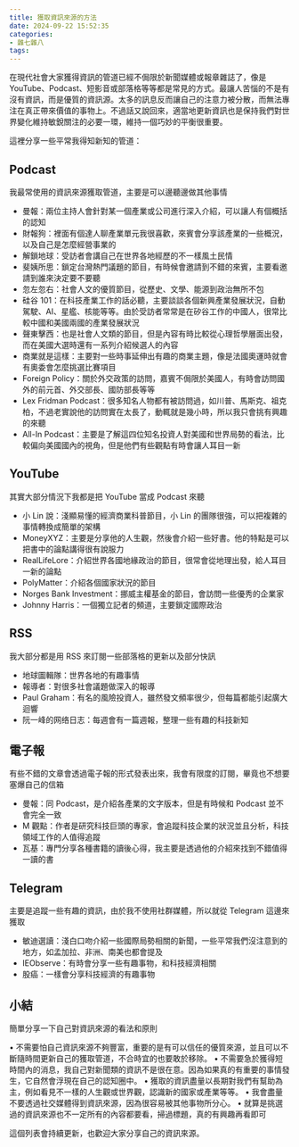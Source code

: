 ```yaml
---
title: 獲取資訊來源的方法
date: 2024-09-22 15:52:35
categories:
- 雜七雜八
tags:
---
```


在現代社會大家獲得資訊的管道已經不侷限於新聞媒體或報章雜誌了，像是 YouTube、Podcast、短影音或部落格等等都是常見的方式。最讓人苦惱的不是有沒有資訊，而是優質的資訊源。太多的訊息反而讓自己的注意力被分散，而無法專注在真正帶來價值的事物上。不過話又說回來，適當地更新資訊也是保持我們對世界變化維持敏銳關注的必要一環，維持一個巧妙的平衡很重要。

這裡分享一些平常我得知新知的管道：

## Podcast

我最常使用的資訊來源獲取管道，主要是可以邊聽邊做其他事情

* 曼報：兩位主持人會針對某一個產業或公司進行深入介紹，可以讓人有個概括的認知
* 財報狗：裡面有個達人聊產業單元我很喜歡，來賓會分享該產業的一些概況，以及自己是怎麼經營事業的
* 解鎖地球：受訪者會講自己在世界各地經歷的不一樣風土民情
* 斐姨所思：鎖定台灣熱門議題的節目，有時候會邀請到不錯的來賓，主要看邀請到誰來決定要不要聽
* 忽左忽右：社會人文的優質節目，從歷史、文學、能源到政治無所不包
* 硅谷 101：在科技產業工作的話必聽，主要談談各個新興產業發展狀況，自動駕駛、AI、星艦、核能等等。由於受訪者常常是在矽谷工作的中國人，很常比較中國和美國兩國的產業發展狀況
* 聲東擊西：也是社會人文類的節目，但是內容有時比較從心理哲學層面出發，而在美國大選時還有一系列介紹候選人的內容
* 商業就是這樣：主要對一些時事延伸出有趣的商業主題，像是法國奧運時就會有奧委會怎麼挑選比賽項目
* Foreign Policy：關於外交政策的訪問，嘉賓不侷限於美國人，有時會訪問國外的前元首、外交部長、國防部長等等
* Lex Fridman Podcast：很多知名人物都有被訪問過，如川普、馬斯克、祖克柏，不過老實說他的訪問實在太長了，動輒就是幾小時，所以我只會挑有興趣的來聽
* All-In Podcast：主要是了解這四位知名投資人對美國和世界局勢的看法，比較偏向美國國內的視角，但是他們有些觀點有時會讓人耳目一新

## YouTube

其實大部分情況下我都是把 YouTube 當成 Podcast 來聽

* 小 Lin 說：淺顯易懂的經濟商業科普節目，小 Lin 的團隊很強，可以把複雜的事情轉換成簡單的架構
* MoneyXYZ：主要是分享他的人生觀，然後會介紹一些好書。他的特點是可以把書中的論點講得很有說服力
* RealLifeLore：介紹世界各國地緣政治的節目，很常會從地理出發，給人耳目一新的論點
* PolyMatter：介紹各個國家狀況的節目
* Norges Bank Investment：挪威主權基金的節目，會訪問一些優秀的企業家
* Johnny Harris：一個獨立記者的頻道，主要鎖定國際政治

## RSS

我大部分都是用 RSS 來訂閱一些部落格的更新以及部分快訊

* 地球圖輯隊：世界各地的有趣事情
* 報導者：對很多社會議題做深入的報導
* Paul Graham：有名的風險投資人，雖然發文頻率很少，但每篇都能引起廣大迴響
* 阮一峰的网络日志：每週會有一篇週報，整理一些有趣的科技新知

## 電子報

有些不錯的文章會透過電子報的形式發表出來，我會有限度的訂閱，畢竟也不想要塞爆自己的信箱

* 曼報：同 Podcast，是介紹各產業的文字版本，但是有時候和 Podcast 並不會完全一致
* M 觀點：作者是研究科技巨頭的專家，會追蹤科技企業的狀況並且分析，科技領域工作的人值得追蹤
* 瓦基：專門分享各種書籍的讀後心得，我主要是透過他的介紹來找到不錯值得一讀的書

## Telegram

主要是追蹤一些有趣的資訊，由於我不使用社群媒體，所以就從 Telegram 這邊來獲取

* 敏迪選讀：淺白口吻介紹一些國際局勢相關的新聞，一些平常我們沒注意到的地方，如孟加拉、非洲、南美也都會提及
* IEObserve：有時會分享一些有趣事物，和科技經濟相關
* 股癌：一樣會分享科技經濟的有趣事物

## 小結

簡單分享一下自己對資訊來源的看法和原則

• 不需要怕自己資訊來源不夠豐富，重要的是有可以信任的優質來源，並且可以不斷隨時間更新自己的獲取管道，不合時宜的也要敢於移除。
• 不需要急於獲得短時間內的消息，我自己對新聞類的資訊不是很在意。因為如果真的有重要的事情發生，它自然會浮現在自己的認知圈中。
• 獲取的資訊盡量以長期對我們有幫助為主，例如看見不一樣的人生觀或世界觀，認識新的國家或產業等等。
• 我會盡量不要透過社交媒體得到資訊來源，因為很容易被其他事物所分心。
• 就算是挑選過的資訊來源也不一定所有的內容都要看，掃過標題，真的有興趣再看即可

這個列表會持續更新，也歡迎大家分享自己的資訊來源。
